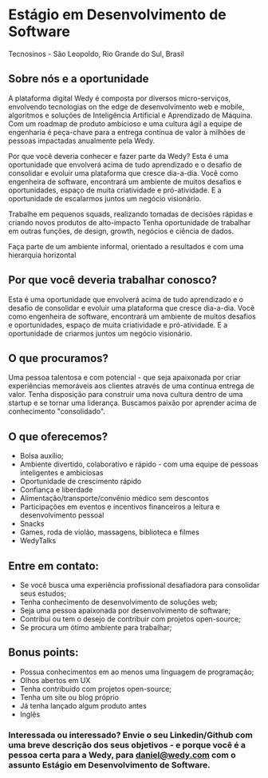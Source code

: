 # Estágio em Desenvolvimento de Software
Tecnosinos - São Leopoldo, Rio Grande do Sul, Brasil

## Sobre nós e a oportunidade
A plataforma digital Wedy é composta por diversos micro-serviços, envolvendo tecnologias on the edge de desenvolvimento web e mobile, algoritmos e soluções de Inteligência Artificial e Aprendizado de Máquina. Com um roadmap de produto ambicioso e uma cultura ágil a equipe de engenharia é peça-chave para a entrega contínua de valor à milhões de pessoas impactadas anualmente pela Wedy.

Por que você deveria conhecer e fazer parte da Wedy? Esta é uma oportunidade que envolverá acima de tudo aprendizado e o desafio de consolidar e evoluir uma plataforma que cresce dia-a-dia. Você como engenheira de software, encontrará um ambiente de muitos desafios e oportunidades, espaço de muita criatividade e pró-atividade. E a oportunidade de escalarmos juntos um negócio visionário.

Trabalhe em pequenos squads, realizando tomadas de decisões rápidas e criando novos produtos de alto-impacto
Tenha oportunidade de trabalhar em outras funções, de design, growth, negócios e ciência de dados.

Faça parte de um ambiente informal, orientado a resultados e com uma hierarquia horizontal

## Por que você deveria trabalhar conosco?
Esta é uma oportunidade que envolverá acima de tudo aprendizado e o desafio de consolidar e evoluir uma plataforma que cresce dia-a-dia. Você como engenheira de software, encontrará um ambiente de muitos desafios e oportunidades, espaço de muita criatividade e pró-atividade. E a oportunidade de criarmos juntos um negócio visionário. 

## O que procuramos?
Uma pessoa talentosa e com potencial - que seja apaixonada por criar experiências memoráveis aos clientes através de uma contínua entrega de valor. Tenha disposição para construir uma nova cultura dentro de uma startup e se tornar uma liderança. Buscamos paixão por aprender acima de conhecimento "consolidado".

## O que oferecemos?
- Bolsa auxílio;
- Ambiente divertido, colaborativo e rápido - com uma equipe de pessoas inteligentes e ambiciosas
- Oportunidade de crescimento rápido
- Confiança e liberdade
- Alimentação/transporte/convênio médico sem descontos
- Participações em eventos e incentivos financeiros a leitura e desenvolvimento pessoal
- Snacks
- Games, roda de violão, massagens, biblioteca e filmes
- WedyTalks

## Entre em contato:
- Se você busca uma experiência profissional desafiadora para consolidar seus estudos;
- Tenha conhecimento de desenvolvimento de soluções web;
- Seja uma pessoa apaixonada por desenvolvimento de software;
- Contribuí ou tem o desejo de contribuir com projetos open-source;
- Se procura um ótimo ambiente para trabalhar;

## Bonus points:
- Possua conhecimentos em ao menos uma linguagem de programação;
- Olhos abertos em UX
- Tenha contribuido com projetos open-source;
- Tenha um site ou blog próprio
- Já tenha lançado algum produto antes
- Inglês

### Interessada ou interessado? Envie o seu Linkedin/Github com uma breve descrição dos seus objetivos - e porque você é a pessoa certa para a Wedy, para daniel@wedy.com com o assunto Estágio em Desenvolvimento de Software.

